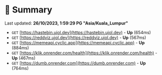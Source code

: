 # 📖 Summary
Last updated: **26/10/2023, 1:59:29 PG "Asia/Kuala_Lumpur"**

- `GET` [https://hastebin.ujol.dev](https://hastebin.ujol.dev) - **Up** (654ms)
- `GET` [https://reddviz.ujol.dev](https://reddviz.ujol.dev) - **Up** (567ms)
- `GET` [https://memeapi.cyclic.app](https://memeapi.cyclic.app) - **Up** (884ms)
- `GET` [https://klik.onrender.com/health](https://klik.onrender.com/health) - **Up** (467ms)
- `GET` [https://dumb.onrender.com](https://dumb.onrender.com) - **Up** (764ms)
